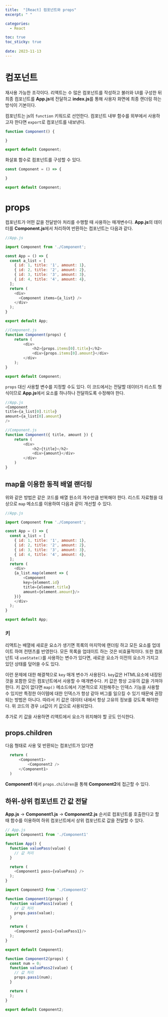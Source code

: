 ```yaml
---
title:  "[React] 컴포넌트와 props"
excerpt: " "

categories:
  - React

toc: true
toc_sticky: true
 
date: 2023-11-13
---
```


# 컴포넌트

재사용 가능한 조각이다. 리액트는 수 많은 컴포넌트를 작성하고 불러와 UI를 구성한 뒤 최종 컴포넌트를 **App.js**에 전달하고 **index.js**를 통해 사용자 화면에 최종 랜더링 하는 방식이 기본이다.

컴포넌트는 js의 `function` 키워드로 선언한다. 컴포넌트 내부 함수를 외부에서 사용하고자 한다면 `export`로 컴포넌트를 내보낸다.

```js
function Component() {

}

export default Component;
```

화살표 함수로 컴포넌트를 구성할 수 있다.

```js
const Component = () => {

}

export default Component;
```

# props

컴포넌트가 어떤 값을 전달받아 처리를 수행할 때 사용하는 매개변수다. **App.js**의 데이터를 **Component.js**에서 처리하여 반환하는 컴포넌트는 다음과 같다.

```js
//App.js

import Component from './Component';

const App = () => {
  const a_list = [
    { id: 1, title: '1', amount: 1},
    { id: 2, title: '2', amount: 2},
    { id: 3, title: '3', amount: 3},
    { id: 4, title: '4', amount: 4},
  ];
  return (
    <div>
      <Component items={a_list} />
    </div>
  );
}

export default App;
```

```js
//Component.js
function Component(props) {
    return (
        <div>
            <h2>{props.items[0].title}</h2>
            <div>{props.items[0].amount}</div>
        </div>
    );
}

export default Component;
```

`props` 대신 사용할 변수를 지정할 수도 있다. 이 코드에서는 전달할 데이터가 리스트 형식이므로 **App.js**에서 요소를 하나하나 전달하도록 수정해야 한다.

```js
//App.js
<Component 
title={a_list[0].title}
amount={a_list[0].amount}
/>
```

```js
//Component.js
function Component({ title, amount }) {
    return (
        <div>
            <h2>{title}</h2>
            <div>{amount}</div>
        </div>
    )
}
```

## map을 이용한 동적 배열 랜더링

위와 같은 방법은 같은 코드를 배열 원소의 개수만큼 반복해야 한다. 리스트 자료형을 대상으로 `map` 메소드를 이용하여 다음과 같이 개선할 수 있다.

```js
//App.js

import Component from './Component';

const App = () => {
  const a_list = [
    { id: 1, title: '1', amount: 1},
    { id: 2, title: '2', amount: 2},
    { id: 3, title: '3', amount: 3},
    { id: 4, title: '4', amount: 4},
  ];
  return (
    <div>
    {a_list.map(element => {
        <Component 
        key={element.id}
        title={element.title}
        amount={element.amount}/>
    })}
    </div>
  );
}

export default App;
```

### 키 

리액트는 배열에 새로운 요소가 생기면 목록의 마지막에 랜더링 하고 모든 요소를 업데이트 하여 컨텐츠를 반영한다. 모든 목록을 업데이트 하는 것은 비효율적이다. 또한 컴포넌트 내 `useState()`를 사용하는 변수가 있다면, 새로운 요소가 이전의 요소가 가지고 있던 상태를 덮어쓸 수도 있다.

이런 문제에 대한 해결책으로 `key` 매개 변수가 사용된다. `key`값은 HTML요소에 내장된 것을 포함한 모든 컴포넌트에서 사용할 수 매개변수다. 키 값은 항상 고유의 값을 가져야 한다. 키 값이 없다면 `map()` 메소드에서 기본적으로 지원해주는 인덱스 기능을 사용할 수 있지만 특정한 아이템에 대한 인덱스가 항상 같아 버그를 일으킬 수 있기 때문에 권장되는 방법은 아니다. 따라서 키 값은 데이터 내에서 항상 고유의 정보를 갖도록 해야한다. 위 코드의 경우 `id`값이 키 값으로 사용되었다.

추가로 키 값을 사용하면 리액트에서 요소가 위치해야 할 곳도 인식한다.

## props.children

다음 형태로 사용 및 반환되는 컴포넌트가 있다면

```js
  return (
      <Component1>
          <Component2 />
      </Component1>
  )
```

**Component1** 에서 `props.children`을 통해 **Component2**에 접근할 수 있다.

## 하위-상위 컴포넌트 간 값 전달

**App.js** -> **Component1.js** -> **Component2.js** 순서로 컴포넌트를 호출한다고 할 때 함수를 이용하여 하위 컴포넌트에서 상위 컴포넌트로 값을 전달할 수 있다.

```js
// App.js
import Component1 from './Component1'

function App() {
  function valuePass(value) {
    // 값 처리
  }

  return (
    <Component1 pass={valuePass} />
  );
}
```

```js
import Component2 from './Component2'

function Component1(props) {
  function valuePass1(value) {
    // 값 처리
    props.pass(value);
  }

  return (
    <Component2 pass1={valuePass1}/>
  );
}

export default Component1;
```

```js
function Component2(props) {
  const num = 0;
  function valuePass2(value) {
    // 값 처리
    props.pass1(num);
  }

  return (
  );
}

export default Component2;
```